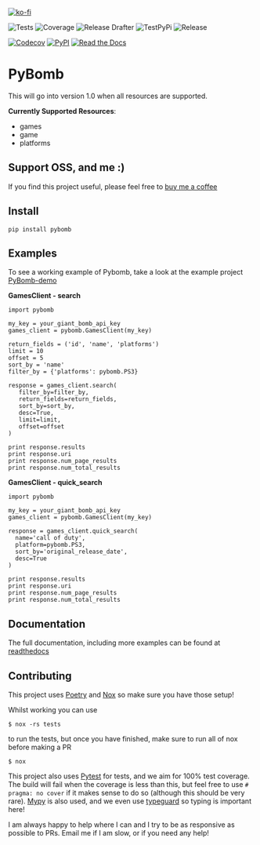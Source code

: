 [![ko-fi](https://www.ko-fi.com/img/githubbutton_sm.svg)](https://ko-fi.com/C0C826VYD)

![Tests](https://github.com/steveYeah/PyBomb/workflows/Tests/badge.svg)
![Coverage](https://github.com/steveYeah/PyBomb/workflows/Coverage/badge.svg)
![Release Drafter](https://github.com/steveYeah/PyBomb/workflows/Release%20Drafter/badge.svg)
![TestPyPi](https://github.com/steveYeah/PyBomb/workflows/TestPyPi/badge.svg)
![Release](https://github.com/steveYeah/PyBomb/workflows/Release/badge.svg)

[![Codecov](https://codecov.io/gh/steveYeah/PyBomb/branch/master/graph/badge.svg)](https://codecov.io/gh/steveYeah/PyBomb)
[![PyPI](https://img.shields.io/pypi/v/PyBomb.svg)](https://pypi.org/project/PyBomb/)
[![Read the Docs](https://readthedocs.org/projects/pybomb/badge/)](https://pybomb.readthedocs.io/)

# PyBomb

>

This will go into version 1.0 when all resources are supported.

**Currently Supported Resources**:

  - games
  - game
  - platforms

## Support OSS, and me :)
If you find this project useful, please feel free to [buy me a coffee](https://ko-fi.com/steveyeah)

## Install

``` shell
pip install pybomb
```

## Examples

To see a working example of Pybomb, take a look at the example project
[PyBomb-demo](https://github.com/steveYeah/PyBomb-demo)

**GamesClient - search**

    import pybomb

    my_key = your_giant_bomb_api_key
    games_client = pybomb.GamesClient(my_key)

    return_fields = ('id', 'name', 'platforms')
    limit = 10
    offset = 5
    sort_by = 'name'
    filter_by = {'platforms': pybomb.PS3}

    response = games_client.search(
       filter_by=filter_by,
       return_fields=return_fields,
       sort_by=sort_by,
       desc=True,
       limit=limit,
       offset=offset
    )

    print response.results
    print response.uri
    print response.num_page_results
    print response.num_total_results

**GamesClient - quick\_search**

    import pybomb

    my_key = your_giant_bomb_api_key
    games_client = pybomb.GamesClient(my_key)

    response = games_client.quick_search(
      name='call of duty',
      platform=pybomb.PS3,
      sort_by='original_release_date',
      desc=True
    )

    print response.results
    print response.uri
    print response.num_page_results
    print response.num_total_results

## Documentation

The full documentation, including more examples can be found at
[readthedocs](https://pybomb.readthedocs.org)

## Contributing

This project uses [Poetry](https://python-poetry.org/) and [Nox](https://nox.thea.codes/en/stable/) so make sure you have those setup!

Whilst working you can use

```shell
$ nox -rs tests
```
to run the tests, but once you have finished, make sure to run all of nox before making a PR

```shell
$ nox
```

This project also uses [Pytest](https://docs.pytest.org/en/stable/) for tests, and we aim for 100% test coverage. The build will fail when the coverage is less than this, but feel free to use `# pragma: no cover` if it makes sense to do so (although this should be very rare). [Mypy](http://mypy-lang.org/) is also used, and we even use [typeguard](https://typeguard.readthedocs.io/en/latest/) so typing is important here!

I am always happy to help where I can and I try to be as responsive as possible to PRs. Email me if I am slow, or if you need any help!
